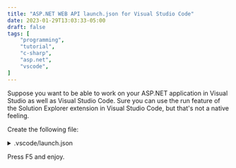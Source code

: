 ```yaml
---
title: "ASP.NET WEB API launch.json for Visual Studio Code"
date: 2023-01-29T13:03:33-05:00
draft: false
tags: [
    "programming",
    "tutorial",
    "c-sharp",
    "asp.net",
    "vscode",
]
---
```


Suppose you want to be able to work on your ASP.NET application in Visual Studio as well as Visual Studio Code. Sure you can use the run feature of the Solution Explorer extension in Visual Studio Code, but that's not a native feeling.

Create the following file:

<details><summary>.vscode/launch.json</summary>

```json
{
    "version": "0.2.0",
    "configurations": [
        {
            // Use IntelliSense to find out which attributes exist for C# debugging
            // Use hover for the description of the existing attributes
            // For further information visit https://github.com/OmniSharp/omnisharp-vscode/blob/master/debugger-launchjson.md
            "name": ".NET Core Launch (web)",
            "type": "coreclr",
            "request": "launch",
            "preLaunchTask": "build",
            "program": "dotnet",
            // alternative program: if you have changed target frameworks, make sure to update the program path.
            // "program": "${workspaceFolder}/SttApi/bin/Debug/net7.0/SttApi.dll",
            "args": ["watch"],
            "cwd": "${workspaceFolder}/SttApi",
            "stopAtEntry": false,
            "console": "integratedTerminal",
            // Enable launching a web browser when ASP.NET Core starts. For more information: https://aka.ms/VSCode-CS-LaunchJson-WebBrowser
            "serverReadyAction": {
                "action": "openExternally",
                "pattern": "\\bNow listening on:\\s+(https?://\\S+)",
                "uriFormat": "%s/swagger"
            },
            "env": {
                "ASPNETCORE_ENVIRONMENT": "Development",
                "ASPNETCORE_URLS": "http://localhost:5284",
                // restart instead of prompt if a non-hot reloadable edit was made
                "DOTNET_WATCH_RESTART_ON_RUDE_EDIT": "true"
            },
            "sourceFileMap": {
                "/Views": "${workspaceFolder}/Views"
            }
        },
        {
            "name": ".NET Core Attach",
            "type": "coreclr",
            "request": "attach"
        }
    ]
}
```

</details>

Press F5 and enjoy.
